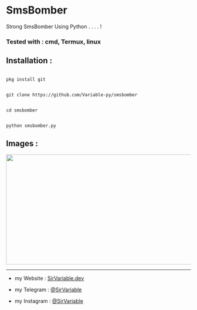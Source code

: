 # SmsBomber

Strong SmsBomber Using Python . . . . !

### Tested with : **cmd, Termux, linux** ###

## Installation :

```

pkg install git

```

```

git clone https://github.com/Variable-py/smsbomber

```

```

cd smsbomber

```

```

python smsbomber.py

```

## Images :
<p align="center"><img src="https://i.imgur.com/7C7hTjv.jpg" width="1078" height="300" alt="SCRIPT"></p>

------------------

- my Website : [SirVariable.dev](https://SirVariable.dev)

- my Telegram : [@SirVariable](https://t.me/SirVariable)

- my Instagram : [@SirVariable](https://www.instagram.com/sirvariable/)
